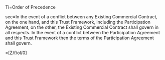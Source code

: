 Ti=Order of Precedence

sec=In the event of a conflict between any Existing Commercial Contract, on the one hand, and this Trust Framework, including the Participation Agreement, on the other, the Existing Commercial Contract shall govern in all respects. In the event of a conflict between the Participation Agreement and this Trust Framework then the terms of the Participation Agreement shall govern.

=[Z/f/ol/0]
